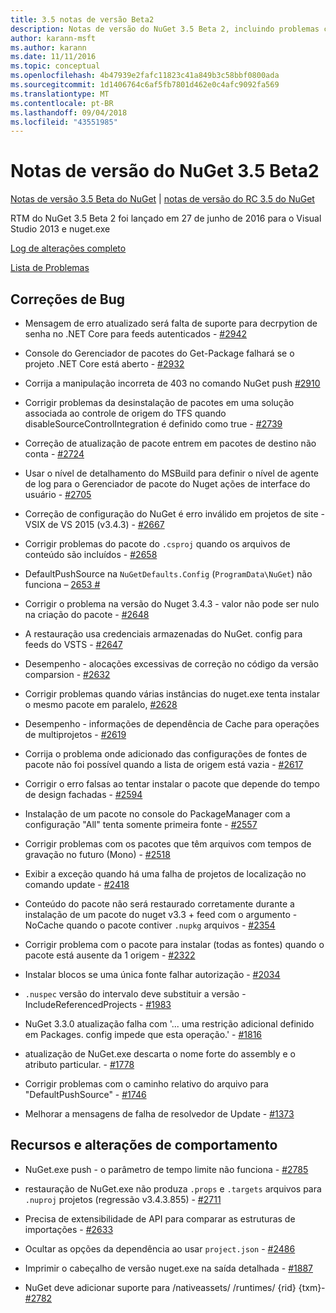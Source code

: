 ```yaml
---
title: 3.5 notas de versão Beta2
description: Notas de versão do NuGet 3.5 Beta 2, incluindo problemas conhecidos, correções de bugs, recursos adicionados e DCRs.
author: karann-msft
ms.author: karann
ms.date: 11/11/2016
ms.topic: conceptual
ms.openlocfilehash: 4b47939e2fafc11823c41a849b3c58bbf0800ada
ms.sourcegitcommit: 1d1406764c6af5fb7801d462e0c4afc9092fa569
ms.translationtype: MT
ms.contentlocale: pt-BR
ms.lasthandoff: 09/04/2018
ms.locfileid: "43551985"
---
```

# <a name="nuget-35-beta2-release-notes"></a>Notas de versão do NuGet 3.5 Beta2

[Notas de versão 3.5 Beta do NuGet](../release-notes/nuget-3.5-Beta.md) | [notas de versão do RC 3.5 do NuGet](../release-notes/nuget-3.5-RC.md)

RTM do NuGet 3.5 Beta 2 foi lançado em 27 de junho de 2016 para o Visual Studio 2013 e nuget.exe

[Log de alterações completo](https://github.com/NuGet/NuGet.Client/compare/release-3.5.0-beta...release-3.5.0-beta2)

[Lista de Problemas](https://github.com/Nuget/Home/issues?q=is%3Aissue+milestone%3A%223.5+Beta2%22+is%3Aclosed)

## <a name="bug-fixes"></a>Correções de Bug

* Mensagem de erro atualizado será falta de suporte para decrpytion de senha no .NET Core para feeds autenticados - [#2942](https://github.com/NuGet/Home/issues/2942)

* Console do Gerenciador de pacotes do Get-Package falhará se o projeto .NET Core está aberto - [#2932](https://github.com/NuGet/Home/issues/2932)

* Corrija a manipulação incorreta de 403 no comando NuGet push [#2910](https://github.com/NuGet/Home/issues/2910)

* Corrigir problemas da desinstalação de pacotes em uma solução associada ao controle de origem do TFS quando disableSourceControlIntegration é definido como true - [#2739](https://github.com/NuGet/Home/issues/2739)

* Correção de atualização de pacote entrem em pacotes de destino não conta - [#2724](https://github.com/NuGet/Home/issues/2724)

* Usar o nível de detalhamento do MSBuild para definir o nível de agente de log para o Gerenciador de pacote do Nuget ações de interface do usuário - [#2705](https://github.com/NuGet/Home/issues/2705)

* Correção de configuração do NuGet é erro inválido em projetos de site - VSIX de VS 2015 (v3.4.3) - [#2667](https://github.com/NuGet/Home/issues/2667)

* Corrigir problemas do pacote do `.csproj` quando os arquivos de conteúdo são incluídos - [#2658](https://github.com/NuGet/Home/issues/2658)

* DefaultPushSource na `NuGetDefaults.Config` (`ProgramData\NuGet`) não funciona – [2653 #](https://github.com/NuGet/Home/issues/2653)

* Corrigir o problema na versão do Nuget 3.4.3 - valor não pode ser nulo na criação do pacote - [#2648](https://github.com/NuGet/Home/issues/2648)

* A restauração usa credenciais armazenadas do NuGet. config para feeds do VSTS - [#2647](https://github.com/NuGet/Home/issues/2647)

* Desempenho - alocações excessivas de correção no código da versão comparsion - [#2632](https://github.com/NuGet/Home/issues/2632)

* Corrigir problemas quando várias instâncias do nuget.exe tenta instalar o mesmo pacote em paralelo, [#2628](https://github.com/NuGet/Home/issues/2628)

* Desempenho - informações de dependência de Cache para operações de multiprojetos - [#2619](https://github.com/NuGet/Home/issues/2619)

* Corrija o problema onde adicionado das configurações de fontes de pacote não foi possível quando a lista de origem está vazia - [#2617](https://github.com/NuGet/Home/issues/2617)

* Corrigir o erro falsas ao tentar instalar o pacote que depende do tempo de design fachadas - [#2594](https://github.com/NuGet/Home/issues/2594)

* Instalação de um pacote no console do PackageManager com a configuração "All" tenta somente primeira fonte - [#2557](https://github.com/NuGet/Home/issues/2557)

* Corrigir problemas com os pacotes que têm arquivos com tempos de gravação no futuro (Mono) - [#2518](https://github.com/NuGet/Home/issues/2518)

* Exibir a exceção quando há uma falha de projetos de localização no comando update - [#2418](https://github.com/NuGet/Home/issues/2418)

* Conteúdo do pacote não será restaurado corretamente durante a instalação de um pacote do nuget v3.3 + feed com o argumento - NoCache quando o pacote contiver `.nupkg` arquivos - [#2354](https://github.com/NuGet/Home/issues/2354)

* Corrigir problema com o pacote para instalar (todas as fontes) quando o pacote está ausente da 1 origem - [#2322](https://github.com/NuGet/Home/issues/2322)

* Instalar blocos se uma única fonte falhar autorização - [#2034](https://github.com/NuGet/Home/issues/2034)

* `.nuspec` versão do intervalo deve substituir a versão - IncludeReferencedProjects - [#1983](https://github.com/NuGet/Home/issues/1983)

* NuGet 3.3.0 atualização falha com '... uma restrição adicional definido em Packages. config impede que esta operação.' - [#1816](https://github.com/NuGet/Home/issues/1816)

* atualização de NuGet.exe descarta o nome forte do assembly e o atributo particular. - [#1778](https://github.com/NuGet/Home/issues/1778)

* Corrigir problemas com o caminho relativo do arquivo para "DefaultPushSource" - [#1746](https://github.com/NuGet/Home/issues/1746)

* Melhorar a mensagens de falha de resolvedor de Update - [#1373](https://github.com/NuGet/Home/issues/1373)

## <a name="features-and-behavior-changes"></a>Recursos e alterações de comportamento

* NuGet.exe push - o parâmetro de tempo limite não funciona - [#2785](https://github.com/NuGet/Home/issues/2785)

* restauração de NuGet.exe não produza `.props` e `.targets` arquivos para `.nuproj` projetos (regressão v3.4.3.855) - [#2711](https://github.com/NuGet/Home/issues/2711)

* Precisa de extensibilidade de API para comparar as estruturas de importações - [#2633](https://github.com/NuGet/Home/issues/2633)

* Ocultar as opções da dependência ao usar `project.json`  -  [#2486](https://github.com/NuGet/Home/issues/2486)

* Imprimir o cabeçalho de versão nuget.exe na saída detalhada - [#1887](https://github.com/NuGet/Home/issues/1887)

* NuGet deve adicionar suporte para /nativeassets/ /runtimes/ {rid} {txm}- [#2782](https://github.com/NuGet/Home/issues/2782)